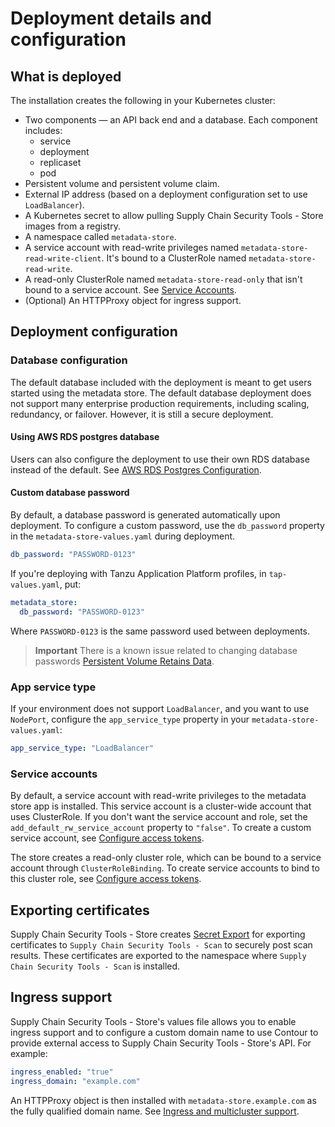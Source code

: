 # Deployment details and configuration

## <a id='what-deploy'></a>What is deployed

The installation creates the following in your Kubernetes cluster:

* Two components — an API back end and a database.
  Each component includes:
    * service
    * deployment
    * replicaset
    * pod
* Persistent volume and persistent volume claim.
* External IP address (based on a deployment configuration set to use `LoadBalancer`).
* A Kubernetes secret to allow pulling Supply Chain Security Tools - Store images from a registry.
* A namespace called `metadata-store`.
* A service account with read-write privileges named `metadata-store-read-write-client`. It's bound to a ClusterRole named `metadata-store-read-write`.
* A read-only ClusterRole named `metadata-store-read-only` that isn't bound to a service account. See [Service Accounts](#service-accounts).
* (Optional) An HTTPProxy object for ingress support.

## <a id='configuration'></a> Deployment configuration

### Database configuration

The default database included with the deployment is meant to get users started using the metadata store. The default database deployment does not support many enterprise production requirements, including scaling, redundancy, or failover. However, it is still a secure deployment.

#### <a id='awsrds-postresdata'></a>Using AWS RDS postgres database

Users can also configure the deployment to use their own RDS database instead of the default. See [AWS RDS Postgres Configuration](use-aws-rds.md).

#### <a id='cust-data-pass'></a>Custom database password

By default, a database password is generated automatically upon deployment. To configure a custom password, use the `db_password` property in the `metadata-store-values.yaml` during deployment.

```yaml
db_password: "PASSWORD-0123"
```

If you're deploying with Tanzu Application Platform profiles, in `tap-values.yaml`, put:

```yaml
metadata_store:
  db_password: "PASSWORD-0123"
```

Where `PASSWORD-0123` is the same password used between deployments.

>**Important** There is a known issue related to changing database passwords [Persistent Volume Retains Data](../release-notes.md#store-persistent-volume-retains-data).

### <a id='appserv-type'></a>App service type

If your environment does not support `LoadBalancer`, and you want to use `NodePort`, configure the `app_service_type` property in your `metadata-store-values.yaml`:

```yaml
app_service_type: "LoadBalancer"
```

### <a id='service-accounts'></a>Service accounts

By default, a service account with read-write privileges to the metadata store app is installed.
This service account is a cluster-wide account that uses ClusterRole.
If you don't want the service account and role, set the `add_default_rw_service_account` property to `"false"`.
To create a custom service account, see [Configure access tokens](create-service-account-access-token.md).

The store creates a read-only cluster role, which can be bound to a service account through `ClusterRoleBinding`. To create service accounts to bind to this cluster role, see [Configure access tokens](create-service-account-access-token.md).

## <a id='export-cert'></a>Exporting certificates

Supply Chain Security Tools - Store creates [Secret Export](https://github.com/vmware-tanzu/carvel-secretgen-controller/blob/develop/docs/secret-export.md) for exporting certificates to `Supply Chain Security Tools - Scan` to securely post scan results. These certificates are exported to the namespace where `Supply Chain Security Tools - Scan` is installed. 

## <a id='ingress'></a>Ingress support

Supply Chain Security Tools - Store's values file allows you to enable ingress support and to configure a custom domain name to use Contour to provide external access to Supply Chain Security Tools - Store's API. For example:

```yaml
ingress_enabled: "true"
ingress_domain: "example.com"
```

An HTTPProxy object is then installed with `metadata-store.example.com` as the fully qualified domain name. See [Ingress and multicluster support](ingress-multicluster.md).
